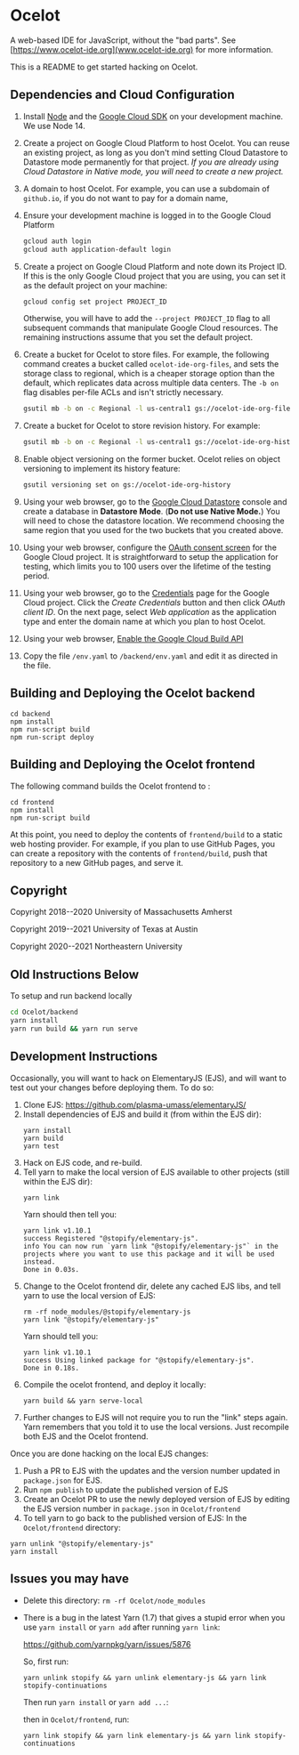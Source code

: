 # Ocelot

A web-based IDE for JavaScript, without the "bad parts".  See
[https://www.ocelot-ide.org](www.ocelot-ide.org) for more information.

This is a README to get started hacking on Ocelot.

## Dependencies and Cloud Configuration

1. Install [Node](https://nodejs.org/en/) and the
   [Google Cloud SDK](https://cloud.google.com/sdk/) on your development
   machine. We use Node 14.

1. Create a project on Google Cloud Platform to host Ocelot. You can
   reuse an existing project, as long as you don't mind setting Cloud Datastore
   to Datastore mode permanently for that project. *If you are already using
   Cloud Datastore in Native mode, you will need to create a new project.*

1. A domain to host Ocelot. For example, you can use a subdomain of
   `github.io`, if you do not want to pay for a domain name,
    

1. Ensure your development machine is logged in to the Google Cloud Platform
    ```bash
    gcloud auth login
    gcloud auth application-default login
    ```


1. Create a project on Google Cloud Platform and note down its Project ID.
   If this is the only Google Cloud project that you are using, you can set it
   as the default project on your machine:

    ```bash
    gcloud config set project PROJECT_ID
    ```

    Otherwise, you will have to add the `--project PROJECT_ID` flag to all
    subsequent commands that manipulate Google Cloud resources. The remaining
    instructions assume that you set the default project.

1. Create a bucket for Ocelot to store files. For example, the following
   command creates a bucket called `ocelot-ide-org-files`, and sets the storage
   class to regional, which is a cheaper storage option than the default, which
   replicates data across multiple data centers. The `-b on` flag disables
   per-file ACLs and isn't strictly necessary.

   ```bash
   gsutil mb -b on -c Regional -l us-central1 gs://ocelot-ide-org-files
   ```

1. Create a bucket for Ocelot to store revision history. For example:

   ```bash
   gsutil mb -b on -c Regional -l us-central1 gs://ocelot-ide-org-history
   ```

1. Enable object versioning on the former bucket. Ocelot relies on object
   versioning to implement its history feature:


   ```bash
   gsutil versioning set on gs://ocelot-ide-org-history
   ```

1. Using your web browser, go to the 
   [Google Cloud Datastore](https://console.cloud.google.com/datastore) 
   console and create a database in **Datastore Mode**. (**Do not use
   Native Mode.**) You will need to chose the datastore location. We recommend
   choosing the same region that you used for the two buckets that you created
   above.

1. Using your web browser, configure the 
   [OAuth consent screen](https://console.cloud.google.com/apis/credentials/consent)
   for the Google Cloud project. It is straightforward to setup the application
   for testing, which limits you to 100 users over the lifetime of the testing
   period.

1. Using your web browser, go to the
   [Credentials](https://console.cloud.google.com/apis/credentials) page for
   the Google Cloud project. Click the *Create Credentials* button and then
   click *OAuth client ID*. On the next page, select *Web application* as
   the application type and enter the domain name at which you plan to
   host Ocelot.

1. Using your web browser,
  [Enable the Google Cloud Build API](https://console.developers.google.com/apis/library/cloudbuild.googleapis.com)

1. Copy the file `/env.yaml` to `/backend/env.yaml` and edit it as directed
   in the file.

## Building and Deploying the Ocelot backend

```
cd backend
npm install
npm run-script build
npm run-script deploy
```

## Building and Deploying the Ocelot frontend

The following command builds the Ocelot frontend to :

```
cd frontend
npm install
npm run-script build
```

At this point, you need to deploy the contents of `frontend/build` to a
static web hosting provider. For example, if you plan to use GitHub Pages, you
can create a repository with the contents of `frontend/build`, push that
repository to a new GitHub pages, and serve it.

## Copyright

Copyright 2018--2020 University of Massachusetts Amherst

Copyright 2019--2021 University of Texas at Austin

Copyright 2020--2021 Northeastern University


## Old Instructions Below

To setup and run backend locally

```bash
cd Ocelot/backend
yarn install
yarn run build && yarn run serve
```

## Development Instructions

Occasionally, you will want to hack on ElementaryJS (EJS), and will want to test out your changes before deploying them. To do so:

1. Clone EJS: https://github.com/plasma-umass/elementaryJS/
1. Install dependencies of EJS and build it (from within the EJS dir):
    ```
    yarn install
    yarn build
    yarn test
    ```
1. Hack on EJS code, and re-build.
1. Tell yarn to make the local version of EJS available to other projects (still within the EJS dir):
    ```
    yarn link
    ```
    Yarn should then tell you:
    ```
    yarn link v1.10.1
    success Registered "@stopify/elementary-js".
    info You can now run `yarn link "@stopify/elementary-js"` in the projects where you want to use this package and it will be used instead.
    Done in 0.03s.
    ```
1. Change to the Ocelot frontend dir, delete any cached EJS libs, and tell yarn to use the local version of EJS:
    ```
    rm -rf node_modules/@stopify/elementary-js
    yarn link "@stopify/elementary-js"
    ```
    Yarn should tell you:
    ```
    yarn link v1.10.1
    success Using linked package for "@stopify/elementary-js".
    Done in 0.18s.
    ```
1. Compile the ocelot frontend, and deploy it locally:
    ```
    yarn build && yarn serve-local
    ```
1. Further changes to EJS will not require you to run the "link" steps again. Yarn remembers that you told it to use the local versions. Just recompile both EJS and the Ocelot frontend.

Once you are done hacking on the local EJS changes:
1. Push a PR to EJS with the updates and the version number updated in `package.json` for EJS.
1. Run `npm publish` to update the published version of EJS
1. Create an Ocelot PR to use the newly deployed version of EJS by editing the EJS version number in `package.json` in `Ocelot/frontend`
1. To tell yarn to go back to the published version of EJS:
In the `Ocelot/frontend` directory:
```
yarn unlink "@stopify/elementary-js"
yarn install
```

## Issues you may have

- Delete this directory: `rm -rf Ocelot/node_modules`

- There is a bug in the latest Yarn (1.7) that gives a stupid error when you
  use `yarn install` or `yarn add` after running `yarn link`:

  https://github.com/yarnpkg/yarn/issues/5876

  So, first run:

  ```
  yarn unlink stopify && yarn unlink elementary-js && yarn link stopify-continuations
  ```

  Then run `yarn install` or `yarn add ...`:

  then in `Ocelot/frontend`, run:

  ```
  yarn link stopify && yarn link elementary-js && yarn link stopify-continuations
  ```
